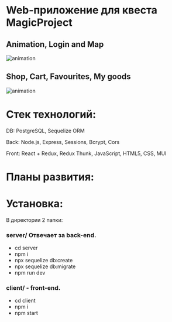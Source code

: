 # Web-приложение для квеста MagicProject

## Animation, Login and Map

![animation](./readme_gif/animation.gif)

## Shop, Cart, Favourites, My goods

![animation](./readme_gif/shop.gif)

# Стек технологий:

DB: PostgreSQL, Sequelize ORM

Back: Node.js, Express, Sessions, Bcrypt, Cors

Front: React + Redux, Redux Thunk, JavaScript, HTML5, CSS, MUI

# Планы развития:

# Установка:

В директории 2 папки:

### server/ Отвечает за back-end.

- cd server
- npm i
- npx sequelize db:create
- npx sequelize db:migrate
- npm run dev

### client/ - front-end.

- cd client
- npm i
- npm start
